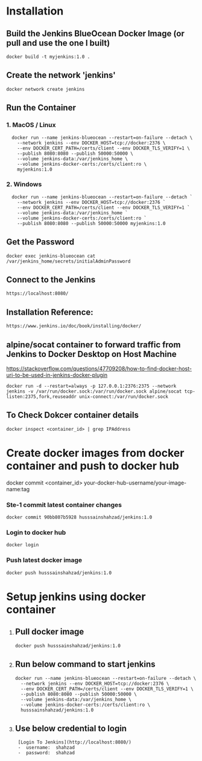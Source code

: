 # Installation

  ## Build the Jenkins BlueOcean Docker Image (or pull and use the one I built)
  ```
  docker build -t myjenkins:1.0 .
  ```
  ## Create the network 'jenkins'
  ```
  docker network create jenkins
  ```

  ## Run the Container
  
  ### 1.  MacOS / Linux
  ```
    docker run --name jenkins-blueocean --restart=on-failure --detach \
      --network jenkins --env DOCKER_HOST=tcp://docker:2376 \
      --env DOCKER_CERT_PATH=/certs/client --env DOCKER_TLS_VERIFY=1 \
      --publish 8080:8080 --publish 50000:50000 \
      --volume jenkins-data:/var/jenkins_home \
      --volume jenkins-docker-certs:/certs/client:ro \
      myjenkins:1.0
  ```
  
  ### 2.  Windows
  ```
    docker run --name jenkins-blueocean --restart=on-failure --detach `
      --network jenkins --env DOCKER_HOST=tcp://docker:2376 `
      --env DOCKER_CERT_PATH=/certs/client --env DOCKER_TLS_VERIFY=1 `
      --volume jenkins-data:/var/jenkins_home `
      --volume jenkins-docker-certs:/certs/client:ro `
      --publish 8080:8080 --publish 50000:50000 myjenkins:1.0
  ```
  
  ## Get the Password
  ```
  docker exec jenkins-blueocean cat /var/jenkins_home/secrets/initialAdminPassword
  ```
  
  ## Connect to the Jenkins
  ```
  https://localhost:8080/
  ```
  
  ## Installation Reference:
    https://www.jenkins.io/doc/book/installing/docker/
  
  
  ## alpine/socat container to forward traffic from Jenkins to Docker Desktop on Host Machine
  
  https://stackoverflow.com/questions/47709208/how-to-find-docker-host-uri-to-be-used-in-jenkins-docker-plugin
  
  ```
  docker run -d --restart=always -p 127.0.0.1:2376:2375 --network jenkins -v /var/run/docker.sock:/var/run/docker.sock alpine/socat tcp-listen:2375,fork,reuseaddr unix-connect:/var/run/docker.sock
  ```

  ## To Check Dokcer container details
  ```
  docker inspect <container_id> | grep IPAddress
  ```


# Create docker images from docker container and push to docker hub

  docker commit <container_id> your-docker-hub-username/your-image-name:tag
  ###  Ste-1 commit latest container changes
    
  ```
  docker commit 90bb807b5928 husssainshahzad/jenkins:1.0
  ```
    
  ###  Login to docker hub
    
  ```
  docker login
  ```
    
  ###  Push latest docker image
  
  ```
  docker push husssainshahzad/jenkins:1.0
  ```
#  Setup jenkins using docker container

  1.  ##  Pull docker image
      ```
      docker push husssainshahzad/jenkins:1.0
      ```
  2.  ##  Run below command to start jenkins
      ```
      docker run --name jenkins-blueocean --restart=on-failure --detach \
        --network jenkins --env DOCKER_HOST=tcp://docker:2376 \
        --env DOCKER_CERT_PATH=/certs/client --env DOCKER_TLS_VERIFY=1 \
        --publish 8080:8080 --publish 50000:50000 \
        --volume jenkins-data:/var/jenkins_home \
        --volume jenkins-docker-certs:/certs/client:ro \
        husssainshahzad/jenkins:1.0
      ```
  3.  ## Use below credential to login
           [Login To Jenkins](http://localhost:8080/)
           -  username:  shahzad
           -  password:  shahzad

